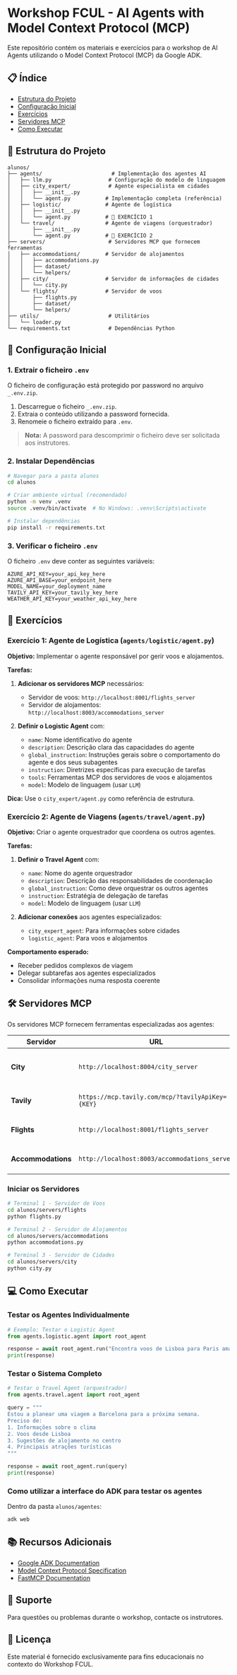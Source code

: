 # Workshop FCUL - AI Agents with Model Context Protocol (MCP)

Este repositório contém os materiais e exercícios para o workshop de AI Agents utilizando o Model Context Protocol (MCP) da Google ADK.

## 📋 Índice

- [Estrutura do Projeto](#estrutura-do-projeto)
- [Configuração Inicial](#configuração-inicial)
- [Exercícios](#exercícios)
- [Servidores MCP](#servidores-mcp)
- [Como Executar](#como-executar)

## 📁 Estrutura do Projeto

```
alunos/
├── agents/                      # Implementação dos agentes AI
│   ├── llm.py                  # Configuração do modelo de linguagem
│   ├── city_expert/            # Agente especialista em cidades
│   │   ├── __init__.py
│   │   └── agent.py           # Implementação completa (referência)
│   ├── logistic/              # Agente de logística
│   │   ├── __init__.py
│   │   └── agent.py           # 🎯 EXERCÍCIO 1
│   └── travel/                # Agente de viagens (orquestrador)
│       ├── __init__.py
│       └── agent.py           # 🎯 EXERCÍCIO 2
├── servers/                    # Servidores MCP que fornecem ferramentas
│   ├── accommodations/        # Servidor de alojamentos
│   │   ├── accommodations.py
│   │   ├── dataset/
│   │   └── helpers/
│   ├── city/                  # Servidor de informações de cidades
│   │   └── city.py
│   └── flights/               # Servidor de voos
│       ├── flights.py
│       ├── dataset/
│       └── helpers/
├── utils/                      # Utilitários
│   └── loader.py
└── requirements.txt            # Dependências Python
```

## 🚀 Configuração Inicial

### 1. Extrair o ficheiro `.env`

O ficheiro de configuração está protegido por password no arquivo `_.env.zip`.

1. Descarregue o ficheiro `_.env.zip`.
2. Extraia o conteúdo utilizando a password fornecida.
3. Renomeie o ficheiro extraído para `.env`.

> **Nota:** A password para descomprimir o ficheiro deve ser solicitada aos instrutores.

### 2. Instalar Dependências

```bash
# Navegar para a pasta alunos
cd alunos

# Criar ambiente virtual (recomendado)
python -m venv .venv
source .venv/bin/activate  # No Windows: .venv\Scripts\activate

# Instalar dependências
pip install -r requirements.txt
```

### 3. Verificar o ficheiro `.env`

O ficheiro `.env` deve conter as seguintes variáveis:

```env
AZURE_API_KEY=your_api_key_here
AZURE_API_BASE=your_endpoint_here
MODEL_NAME=your_deployment_name
TAVILY_API_KEY=your_tavily_key_here
WEATHER_API_KEY=your_weather_api_key_here
```

## 📝 Exercícios

### Exercício 1: Agente de Logística (`agents/logistic/agent.py`)

**Objetivo:** Implementar o agente responsável por gerir voos e alojamentos.

**Tarefas:**

1. **Adicionar os servidores MCP** necessários:
   - Servidor de voos: `http://localhost:8001/flights_server`
   - Servidor de alojamentos: `http://localhost:8003/accommodations_server`

2. **Definir o Logistic Agent** com:
   - `name`: Nome identificativo do agente
   - `description`: Descrição clara das capacidades do agente
   - `global_instruction`: Instruções gerais sobre o comportamento do agente e dos seus subagentes
   - `instruction`: Diretrizes específicas para execução de tarefas
   - `tools`: Ferramentas MCP dos servidores de voos e alojamentos
   - `model`: Modelo de linguagem (usar `LLM`)

**Dica:** Use o `city_expert/agent.py` como referência de estrutura.

### Exercício 2: Agente de Viagens (`agents/travel/agent.py`)

**Objetivo:** Criar o agente orquestrador que coordena os outros agentes.

**Tarefas:**

1. **Definir o Travel Agent** com:
   - `name`: Nome do agente orquestrador
   - `description`: Descrição das responsabilidades de coordenação
   - `global_instruction`: Como deve orquestrar os outros agentes
   - `instruction`: Estratégia de delegação de tarefas
   - `model`: Modelo de linguagem (usar `LLM`)

2. **Adicionar conexões** aos agentes especializados:
   - `city_expert_agent`: Para informações sobre cidades
   - `logistic_agent`: Para voos e alojamentos

**Comportamento esperado:**
- Receber pedidos complexos de viagem
- Delegar subtarefas aos agentes especializados
- Consolidar informações numa resposta coerente

## 🛠️ Servidores MCP

Os servidores MCP fornecem ferramentas especializadas aos agentes:

| Servidor | URL | Funcionalidades |
|----------|-----|-----------------|
| **City** | `http://localhost:8004/city_server` | Informações sobre clima, atrações, fuso horário |
| **Tavily** | `https://mcp.tavily.com/mcp/?tavilyApiKey={KEY}` | Pesquisa web e informações atualizadas |
| **Flights** | `http://localhost:8001/flights_server` | Pesquisa de voos, horários, preços |
| **Accommodations** | `http://localhost:8003/accommodations_server` | Hotéis, Airbnbs, preços, disponibilidade |

### Iniciar os Servidores

```bash
# Terminal 1 - Servidor de Voos
cd alunos/servers/flights
python flights.py

# Terminal 2 - Servidor de Alojamentos
cd alunos/servers/accommodations
python accommodations.py

# Terminal 3 - Servidor de Cidades
cd alunos/servers/city
python city.py
```

## 💻 Como Executar

### Testar os Agentes Individualmente

```python
# Exemplo: Testar o Logistic Agent
from agents.logistic.agent import root_agent

response = await root_agent.run("Encontra voos de Lisboa para Paris amanhã")
print(response)
```

### Testar o Sistema Completo

```python
# Testar o Travel Agent (orquestrador)
from agents.travel.agent import root_agent

query = """
Estou a planear uma viagem a Barcelona para a próxima semana.
Preciso de:
1. Informações sobre o clima
2. Voos desde Lisboa
3. Sugestões de alojamento no centro
4. Principais atrações turísticas
"""

response = await root_agent.run(query)
print(response)
```

### Como utilizar a interface do ADK para testar os agentes

Dentro da pasta `alunos/agentes`: 

```bash
adk web
```

## 📚 Recursos Adicionais

- [Google ADK Documentation](https://github.com/google/adk)
- [Model Context Protocol Specification](https://modelcontextprotocol.io/)
- [FastMCP Documentation](https://github.com/jlowin/fastmcp)

## 🤝 Suporte

Para questões ou problemas durante o workshop, contacte os instrutores.

## 📄 Licença

Este material é fornecido exclusivamente para fins educacionais no contexto do Workshop FCUL.
